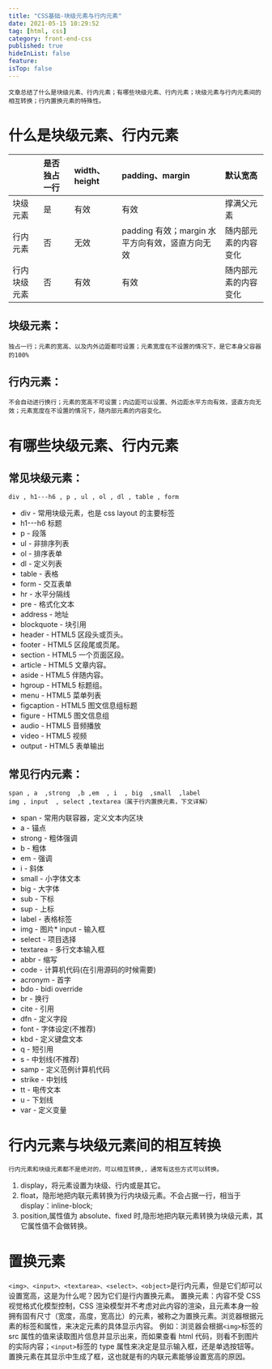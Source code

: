 ```yaml
---
title: "CSS基础-块级元素与行内元素"
date: 2021-05-15 10:29:52
tag: [html, css]
category: front-end-css
published: true
hideInList: false
feature:
isTop: false
---
```


    文章总结了什么是块级元素、行内元素；有哪些块级元素、行内元素；块级元素与行内元素间的相互转换；行内置换元素的特殊性。

# 什么是块级元素、行内元素

|              | 是否独占一行 | width、height | padding、margin                                 | 默认宽高             |
| :----------- | :----------- | :------------ | :---------------------------------------------- | :------------------- |
| 块级元素     | 是           | 有效          | 有效                                            | 撑满父元素           |
| 行内元素     | 否           | 无效          | padding 有效；margin 水平方向有效，竖直方向无效 | 随内部元素的内容变化 |
| 行内块级元素 | 否           | 有效          | 有效                                            | 随内部元素的内容变化 |

## 块级元素：

    独占一行；元素的宽高、以及内外边距都可设置；元素宽度在不设置的情况下，是它本身父容器的100%

## 行内元素：

    不会自动进行换行；元素的宽高不可设置；内边距可以设置、外边距水平方向有效，竖直方向无效；元素宽度在不设置的情况下，随内部元素的内容变化。

# 有哪些块级元素、行内元素

## 常见块级元素：

    div , h1---h6 , p , ul , ol , dl , table , form

- div - 常用块级元素，也是 css layout 的主要标签
- h1---h6 标题
- p - 段落
- ul - 非排序列表
- ol - 排序表单
- dl - 定义列表
- table - 表格
- form - 交互表单
- hr - 水平分隔线
- pre - 格式化文本
- address - 地址
- blockquote - 块引用
- header - HTML5 区段头或页头。
- footer - HTML5 区段尾或页尾。
- section - HTML5 一个页面区段。
- article - HTML5 文章内容。
- aside - HTML5 伴随内容。
- hgroup - HTML5 标题组。
- menu - HTML5 菜单列表
- figcaption - HTML5 图文信息组标题
- figure - HTML5 图文信息组
- audio - HTML5 音频播放
- video - HTML5 视频
- output - HTML5 表单输出

## 常见行内元素：

    span , a  ,strong  ,b ,em  , i  , big  ,small  ,label
    img , input  , select ,textarea（属于行内置换元素，下文详解）

- span - 常用内联容器，定义文本内区块
- a - 锚点
- strong - 粗体强调
- b - 粗体
- em - 强调
- i - 斜体
- small - 小字体文本
- big - 大字体
- sub - 下标
- sup - 上标
- label - 表格标签
- img - 图片\* input - 输入框
- select - 项目选择
- textarea - 多行文本输入框
- abbr - 缩写
- code - 计算机代码(在引用源码的时候需要)
- acronym - 首字
- bdo - bidi override
- br - 换行
- cite - 引用
- dfn - 定义字段
- font - 字体设定(不推荐)
- kbd - 定义键盘文本
- q - 短引用
- s - 中划线(不推荐)
- samp - 定义范例计算机代码
- strike - 中划线
- tt - 电传文本
- u - 下划线
- var - 定义变量

# 行内元素与块级元素间的相互转换

    行内元素和块级元素都不是绝对的，可以相互转换,，通常有这些方式可以转换。

1. display，将元素设置为块级、行内或是其它。
2. float，隐形地把内联元素转换为行内块级元素。不会占据一行，相当于 display：inline-block;
3. position,属性值为 absolute、fixed 时,隐形地把内联元素转换为块级元素，其它属性值不会做转换。

# 置换元素

`<img>、<input>、<textarea>、<select>、<object>`是行内元素，但是它们却可以设置宽高，这是为什么呢？因为它们是行内置换元素。
置换元素：内容不受 CSS 视觉格式化模型控制，CSS 渲染模型并不考虑对此内容的渲染，且元素本身一般拥有固有尺寸（宽度，高度，宽高比）的元素，被称之为置换元素。浏览器根据元素的标签和属性，来决定元素的具体显示内容。 例如：浏览器会根据`<img>`标签的 src 属性的值来读取图片信息并显示出来，而如果查看 html 代码，则看不到图片的实际内容；`<input>`标签的 type 属性来决定是显示输入框，还是单选按钮等。
置换元素在其显示中生成了框，这也就是有的内联元素能够设置宽高的原因。
